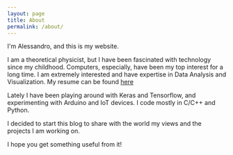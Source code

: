 ```yaml
---
layout: page
title: About
permalink: /about/
---
```


I'm Alessandro, and this is my website.

I am a theoretical physicist, but I have been fascinated with technology
since my childhood. Computers, especially, have been my top interest
for a long time. I am extremely interested and have expertise in
Data Analysis and Visualization. My resume can be
found [here](www.angioi.com/cv.pdf)

Lately I have been playing around with Keras and Tensorflow,
and experimenting with Arduino and IoT devices.
I code mostly in C/C++ and Python. 

I decided to start this blog to share with the world my views and the projects I am working on.

I hope you get something useful from it!